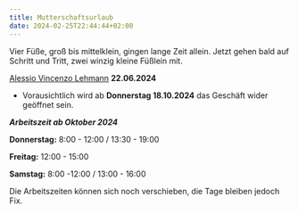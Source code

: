 ```yaml
---
title: Mutterschaftsurlaub
date: 2024-02-25T22:44:44+02:00
---
```


Vier Füße, groß bis mittelklein, 
gingen lange Zeit allein. 
Jetzt gehen bald auf Schritt und Tritt, 
zwei winzig kleine Füßlein mit.

[Alessio Vincenzo Lehmann]((https://geburten.dregion.ch/fotoarchiv/2024/juni-2024?zoom=b0f7103f-b8ae-40de-9046-18debcb497e8))
**22.06.2024**


- Vorausichtlich wird ab **Donnerstag 18.10.2024** das Geschäft wider geöffnet sein.


***Arbeitszeit ab Oktober 2024***

**Donnerstag:** 8:00 - 12:00 / 13:30 - 19:00 

**Freitag:** 12:00 - 15:00 

**Samstag:** 8:00 -12:00 / 13:00 - 16:00

Die Arbeitszeiten können sich noch verschieben, die Tage bleiben jedoch Fix.

